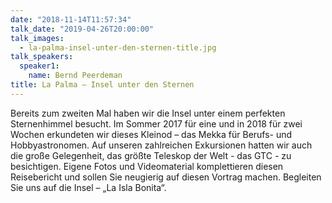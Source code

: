 ```yaml
---
date: "2018-11-14T11:57:34"
talk_date: "2019-04-26T20:00:00"
talk_images:
  - la-palma-insel-unter-den-sternen-title.jpg
talk_speakers:
  speaker1:
    name: Bernd Peerdeman
title: La Palma – Insel unter den Sternen
---
```


Bereits zum zweiten Mal haben wir die Insel unter einem perfekten Sternenhimmel besucht. Im Sommer 2017 für eine und in 2018 für zwei Wochen erkundeten wir dieses Kleinod – das Mekka für Berufs- und Hobbyastronomen. Auf unseren zahlreichen Exkursionen hatten wir auch die große Gelegenheit, das größte Teleskop der Welt - das GTC - zu besichtigen. Eigene Fotos und Videomaterial komplettieren diesen Reisebericht und sollen Sie neugierig auf diesen Vortrag machen. Begleiten Sie uns auf die Insel – „La Isla Bonita“.
